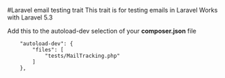 #Laravel email testing trait
This trait is for testing emails in Laravel
Works with Laravel 5.3

Add this to the autoload-dev selection of your **composer.json** file
```
    "autoload-dev": {
        "files": [
            "tests/MailTracking.php"
        ]
    },
```
